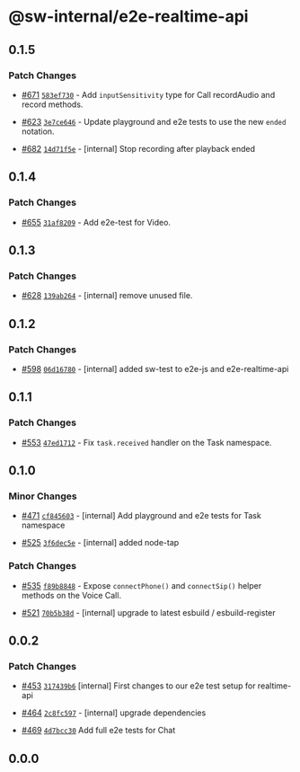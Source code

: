 # @sw-internal/e2e-realtime-api

## 0.1.5

### Patch Changes

- [#671](https://github.com/signalwire/signalwire-js/pull/671) [`583ef730`](https://github.com/signalwire/signalwire-js/commit/583ef730675884b51045784980a12d80fc573b3b) - Add `inputSensitivity` type for Call recordAudio and record methods.

* [#623](https://github.com/signalwire/signalwire-js/pull/623) [`3e7ce646`](https://github.com/signalwire/signalwire-js/commit/3e7ce6461a423e5b1014f16bf69b53793dfe1024) - Update playground and e2e tests to use the new `ended` notation.

* [#682](https://github.com/signalwire/signalwire-js/pull/682) [`14d71f5e`](https://github.com/signalwire/signalwire-js/commit/14d71f5e15d615a471bf6e7309619e2a5b9ca981) - [internal] Stop recording after playback ended

## 0.1.4

### Patch Changes

- [#655](https://github.com/signalwire/signalwire-js/pull/655) [`31af8209`](https://github.com/signalwire/signalwire-js/commit/31af820961f6c1cdc810b3b42a4dcf543610fcb4) - Add e2e-test for Video.

## 0.1.3

### Patch Changes

- [#628](https://github.com/signalwire/signalwire-js/pull/628) [`139ab264`](https://github.com/signalwire/signalwire-js/commit/139ab2648ed97369976e42ca63eed6c5295fca6b) - [internal] remove unused file.

## 0.1.2

### Patch Changes

- [#598](https://github.com/signalwire/signalwire-js/pull/598) [`06d16780`](https://github.com/signalwire/signalwire-js/commit/06d1678074b72cbfcd26d098d90c8a3b7f406469) - [internal] added sw-test to e2e-js and e2e-realtime-api

## 0.1.1

### Patch Changes

- [#553](https://github.com/signalwire/signalwire-js/pull/553) [`47ed1712`](https://github.com/signalwire/signalwire-js/commit/47ed17129422201edd4782137b0e7017f26dda00) - Fix `task.received` handler on the Task namespace.

## 0.1.0

### Minor Changes

- [#471](https://github.com/signalwire/signalwire-js/pull/471) [`cf845603`](https://github.com/signalwire/signalwire-js/commit/cf8456031c4ba3adea0b8369d1fac7e2fed407b8) - [internal] Add playground and e2e tests for Task namespace

* [#525](https://github.com/signalwire/signalwire-js/pull/525) [`3f6dec5e`](https://github.com/signalwire/signalwire-js/commit/3f6dec5e75a14a1effea4051d7530a356111a171) - [internal] added node-tap

### Patch Changes

- [#535](https://github.com/signalwire/signalwire-js/pull/535) [`f89b8848`](https://github.com/signalwire/signalwire-js/commit/f89b884860451e010c1c76df5d73f81e2f722fe7) - Expose `connectPhone()` and `connectSip()` helper methods on the Voice Call.

* [#521](https://github.com/signalwire/signalwire-js/pull/521) [`70b5b38d`](https://github.com/signalwire/signalwire-js/commit/70b5b38d915bd1e785bcedd2b6bdecbeb78476c5) - [internal] upgrade to latest esbuild / esbuild-register

## 0.0.2

### Patch Changes

- [#453](https://github.com/signalwire/signalwire-js/pull/453) [`317439b6`](https://github.com/signalwire/signalwire-js/commit/317439b602b550ccdd08964311221ab4b445a724) [internal] First changes to our e2e test setup for realtime-api

* [#464](https://github.com/signalwire/signalwire-js/pull/464) [`2c8fc597`](https://github.com/signalwire/signalwire-js/commit/2c8fc59719e7f40c1d9b01ebf67190d358dcea46) - [internal] upgrade dependencies

- [#469](https://github.com/signalwire/signalwire-js/pull/469) [`4d7bcc30`](https://github.com/signalwire/signalwire-js/commit/4d7bcc30775ea6428be1ca0e6fda349653db808b) Add full e2e tests for Chat

## 0.0.0
